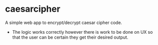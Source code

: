 # caesarcipher

A simple web app to encrypt/decrypt caesar cipher code.
- The logic works correctly however there is work to be done on UX so that the user can be certain they get their desired output.


